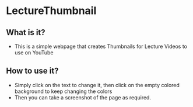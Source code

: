 # LectureThumbnail
## What is it?
- This is a simple webpage that creates Thumbnails for Lecture Videos to use on YouTube
## How to use it?
- Simply click on the text to change it, then click on the empty colored background to keep changing the colors
- Then you can take a screenshot of the page as required.
